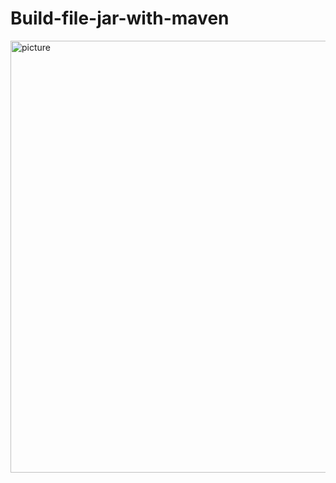 # Build-file-jar-with-maven
<img width="691" alt="picture" src="https://user-images.githubusercontent.com/74962312/153738275-6873c371-a22e-42d6-a05a-eb1ebfe8a9ed.PNG">
